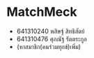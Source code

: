 # MatchMeck


- 641310240 พสิษฐ์ สิทธิสัตย์ 
- 641310476 ศุภณัฐ รัตตระกูล
- (หาสมาชิก(คนร่วมทุกข์)เพิ่ม)
